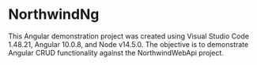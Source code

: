 # NorthwindNg
This Angular demonstration project was created using Visual Studio Code 1.48.21, Angular 10.0.8, and Node v14.5.0. The objective is to demonstrate Angular CRUD functionality against the NorthwindWebApi project.

